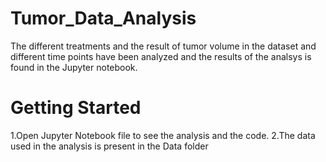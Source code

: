 # Tumor_Data_Analysis

The different treatments and the result of tumor volume in the dataset and different time points have been analyzed and the results of the analsys is found in the Jupyter notebook.

# Getting Started

1.Open Jupyter Notebook file to see the analysis and the code.
2.The data used in the analysis is present in the Data folder
